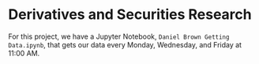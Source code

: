 <!--![JupyterNotebook](https://img.shields.io/badge/jupyter-notebook-orange.svg)
![Python3.6](https://img.shields.io/badge/python-3.6-blue.svg)-->

# Derivatives and Securities Research

<!--Bid-ask spread analysis (cboe spxw), risk and volatility, trading strategies-->

For this project, we have a Jupyter Notebook, `Daniel Brown Getting Data.ipynb`, that gets our data every Monday, Wednesday, and Friday at 11:00 AM. 
